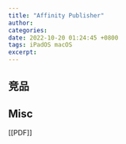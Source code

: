 ```yaml
---
title: "Affinity Publisher"
author: 
categories: 
date: 2022-10-20 01:24:45 +0800
tags: iPadOS macOS
excerpt: 
---
```






## 竞品




## Misc

[[PDF]]

